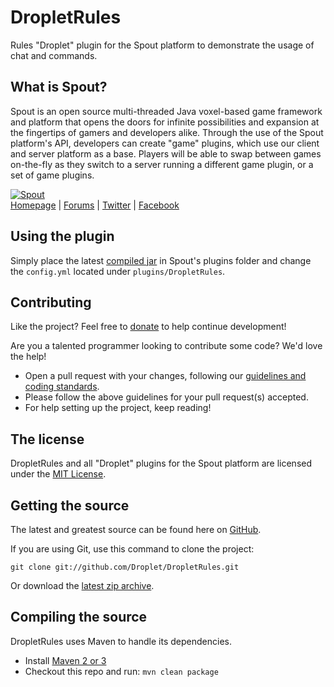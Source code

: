 DropletRules
============
Rules "Droplet" plugin for the Spout platform to demonstrate the usage of chat and commands.

## What is Spout?
Spout is an open source multi-threaded Java voxel-based game framework and platform that opens the doors for infinite possibilities and expansion at the fingertips of gamers and developers alike. Through the use of the Spout platform's API, developers can create "game" plugins, which use our client and server platform as a base. Players will be able to swap between games on-the-fly as they switch to a server running a different game plugin, or a set of game plugins.

[![Spout][Company Logo]](http://www.spout.org)  
[Homepage] | [Forums] | [Twitter] | [Facebook]

## Using the plugin
Simply place the latest [compiled jar][Builds] in Spout's plugins folder and change the `config.yml` located under `plugins/DropletRules`.

## Contributing
Like the project? Feel free to [donate] to help continue development!

Are you a talented programmer looking to contribute some code? We'd love the help!
* Open a pull request with your changes, following our [guidelines and coding standards](http://spout.in/prguide).
* Please follow the above guidelines for your pull request(s) accepted.
* For help setting up the project, keep reading!

## The license
DropletRules and all "Droplet" plugins for the Spout platform are licensed under the [MIT License][License].

## Getting the source
The latest and greatest source can be found here on [GitHub][Source].

If you are using Git, use this command to clone the project:

    git clone git://github.com/Droplet/DropletRules.git

Or download the [latest zip archive][Source Download].

## Compiling the source
DropletRules uses Maven to handle its dependencies.

* Install [Maven 2 or 3](http://maven.apache.org/download.html)  
* Checkout this repo and run: `mvn clean package`

[Company Logo]: http://cdn.spout.org/spout-github.png
[Homepage]: http://www.spout.org
[Forums]: http://forums.spout.org
[License]: http://cdn.spout.org/license/mit.txt
[Source]: https://github.com/Droplets/DropletRules
[Source Download]: https://github.com/Droplet/DropletRules/archive/master.zip
[Builds]: http://build.spout.org/job/DropletRules
[Issues]: http://issues.spout.org/browse/DROPLET
[Twitter]: http://spout.in/twitter
[Facebook]: http://spout.in/facebook
[Donate]: http://spout.in/donate
